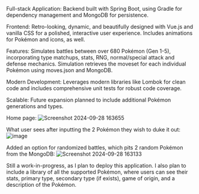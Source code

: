 Full-stack Application: Backend built with Spring Boot, using Gradle for dependency management and MongoDB for persistence.

Frontend: Retro-looking, dynamic, and beautifully designed with Vue.js and vanilla CSS for a polished, interactive user experience. Includes animations for Pokémon and icons, as well.

Features: Simulates battles between over 680 Pokémon (Gen 1-5), incorporating type matchups, stats, RNG, normal/special attack and defense mechanics. Simulation retrieves the moveset for each individual Pokémon using moves.json and MongoDB.

Modern Development: Leverages modern libraries like Lombok for clean code and includes comprehensive unit tests for robust code coverage.

Scalable: Future expansion planned to include additional Pokémon generations and types.

Home page:
![Screenshot 2024-09-28 163655](https://github.com/user-attachments/assets/075839bc-f47c-487f-a251-b7888c38ab5e)

What user sees after inputting the 2 Pokémon they wish to duke it out:
![image](https://github.com/user-attachments/assets/9daa4b61-46a1-47d0-9063-430c5116e411)

Added an option for randomized battles, which pits 2 random Pokémon from the MongoDB:
![Screenshot 2024-09-28 163133](https://github.com/user-attachments/assets/64cd72f6-2cd2-4926-91e8-ef7c5521b1a4)

Still a work-in-progress, as I plan to deploy this application. I also plan to include a library of all the supported Pokémon, where users can see their stats, primary type, secondary type (if exists), game of origin, and a description of the Pokémon. 
